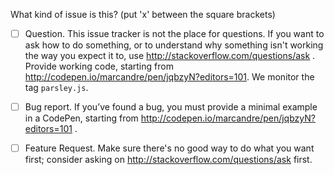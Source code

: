 What kind of issue is this? (put 'x' between the square brackets)

 - [ ] Question. This issue tracker is not the place for questions. If you want to ask how to do
       something, or to understand why something isn't working the way you expect it to, use
       http://stackoverflow.com/questions/ask .
       Provide working code, starting from http://codepen.io/marcandre/pen/jqbzyN?editors=101.
       We monitor the tag `parsley.js`.

 - [ ] Bug report. If you’ve found a bug, you must provide a minimal example in a CodePen,
       starting from http://codepen.io/marcandre/pen/jqbzyN?editors=101 .

 - [ ] Feature Request. Make sure there's no good way to do what you want first;
       consider asking on http://stackoverflow.com/questions/ask first.
